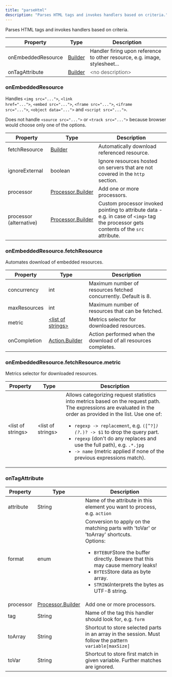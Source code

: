 ```yaml
---
title: "parseHtml"
description: "Parses HTML tags and invokes handlers based on criteria."
---
```

Parses HTML tags and invokes handlers based on criteria.

| Property | Type | Description |
| ------- | ------- | -------- |
| onEmbeddedResource | [Builder](#onembeddedresource) | Handler firing upon reference to other resource, e.g. image, stylesheet... |
| onTagAttribute | [Builder](#ontagattribute) | <font color="#606060">&lt;no description&gt;</font> |

### onEmbeddedResource

Handles <code>&lt;img src="..."&gt;</code>, <code>&lt;link href="..."&gt;</code>, <code>&lt;embed src="..."&gt;</code>, <code>&lt;frame src="..."&gt;</code>, <code>&lt;iframe src="..."&gt;</code>, <code>&lt;object data="..."&gt;</code> and <code>&lt;script src="..."&gt;</code>. 

 Does not handle <code>&lt;source src="..."&gt;</code> or <code>&lt;track src="..."&gt;</code> because browser would choose only one of the options.

| Property | Type | Description |
| ------- | ------- | ------- |
| fetchResource | [Builder](#onembeddedresourcefetchresource) | Automatically download referenced resource. |
| ignoreExternal | boolean | Ignore resources hosted on servers that are not covered in the <code>http</code> section. |
| processor | [Processor.Builder](index.html#processors) | Add one or more processors. |
| processor (alternative)| [Processor.Builder](index.html#processors) | Custom processor invoked pointing to attribute data - e.g. in case of <code>&lt;img&gt;</code> tag the processor gets contents of the <code>src</code> attribute. |

### onEmbeddedResource.fetchResource

Automates download of embedded resources.

| Property | Type | Description |
| ------- | ------- | ------- |
| concurrency | int | Maximum number of resources fetched concurrently. Default is 8. |
| maxResources | int | Maximum number of resources that can be fetched. |
| metric | [&lt;list of strings&gt;](#onembeddedresourcefetchresourcemetric) | Metrics selector for downloaded resources. |
| onCompletion | [Action.Builder](index.html#actions) | Action performed when the download of all resources completes. |

### onEmbeddedResource.fetchResource.metric

Metrics selector for downloaded resources.

| Property | Type | Description |
| ------- | ------- | ------- |
| &lt;list of strings&gt; | &lt;list of strings&gt; | Allows categorizing request statistics into metrics based on the request path. The expressions are evaluated in the order as provided in the list. Use one of: <ul> <li><code>regexp -&gt; replacement</code>, e.g. <code>([^?]*)(\?.*)? -&gt; $1</code> to drop the query part. <li><code>regexp</code> (don't do any replaces and use the full path), e.g. <code>.*.jpg</code> <li><code>-&gt; name</code> (metric applied if none of the previous expressions match). </ul> |

### onTagAttribute

| Property | Type | Description |
| ------- | ------- | ------- |
| attribute | String | Name of the attribute in this element you want to process, e.g. <code>action</code> |
| format | enum | Conversion to apply on the matching parts with 'toVar' or 'toArray' shortcuts.<br>Options:<ul><li><code>BYTEBUF</code>Store the buffer directly. Beware that this may cause memory leaks!</li><li><code>BYTES</code>Store data as byte array.</li><li><code>STRING</code>Interprets the bytes as UTF-8 string.</li></ul> |
| processor | [Processor.Builder](index.html#processors) | Add one or more processors. |
| tag | String | Name of the tag this handler should look for, e.g. <code>form</code> |
| toArray | String | Shortcut to store selected parts in an array in the session. Must follow the pattern <code>variable[maxSize]</code> |
| toVar | String | Shortcut to store first match in given variable. Further matches are ignored. |

